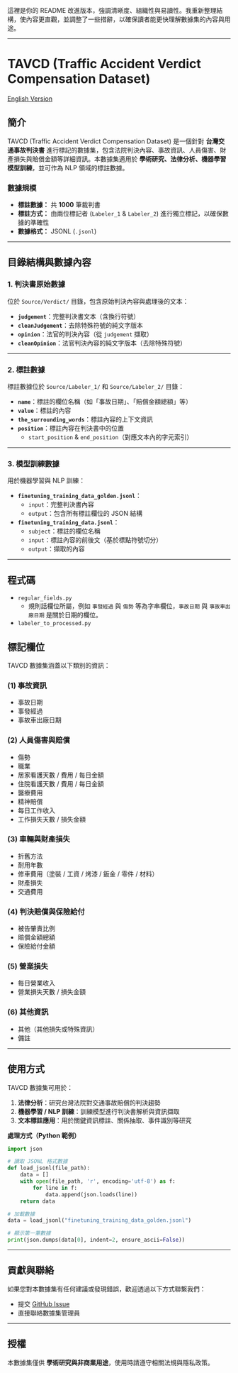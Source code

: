 這裡是你的 README 改進版本，強調清晰度、組織性與易讀性。我重新整理結構，使內容更直觀，並調整了一些措辭，以確保讀者能更快理解數據集的內容與用途。

---

# TAVCD (Traffic Accident Verdict Compensation Dataset)

[English Version](https://github.com/Chrouos/TAVCD-Traffic-Accident-Verdict-Compensation-Dataset-/blob/main/README_en.md)

## 簡介
TAVCD (Traffic Accident Verdict Compensation Dataset) 是一個針對 **台灣交通事故判決書** 進行標記的數據集，包含法院判決內容、事故資訊、人員傷害、財產損失與賠償金額等詳細資訊。本數據集適用於 **學術研究、法律分析、機器學習模型訓練**，並可作為 NLP 領域的標註數據。

### 數據規模
- **標註數據：** 共 **1000** 筆裁判書
- **標註方式：** 由兩位標記者 (`Labeler_1` & `Labeler_2`) 進行獨立標記，以確保數據的準確性
- **數據格式：** JSONL (`.jsonl`)

---

## 目錄結構與數據內容

### **1. 判決書原始數據**
位於 `Source/Verdict/` 目錄，包含原始判決內容與處理後的文本：
- **`judgement`**：完整判決書文本（含換行符號）
- **`cleanJudgement`**：去除特殊符號的純文字版本
- **`opinion`**：法官的判決內容（從 `judgement` 擷取）
- **`cleanOpinion`**：法官判決內容的純文字版本（去除特殊符號）

---

### **2. 標註數據**
標註數據位於 `Source/Labeler_1/` 和 `Source/Labeler_2/` 目錄：
- **`name`**：標註的欄位名稱（如「事故日期」、「賠償金額總額」等）
- **`value`**：標註的內容
- **`the_surrounding_words`**：標註內容的上下文資訊
- **`position`**：標註內容在判決書中的位置
  - `start_position` & `end_position`（對應文本內的字元索引）

---

### **3. 模型訓練數據**
用於機器學習與 NLP 訓練：
- **`finetuning_training_data_golden.jsonl`**：
  - `input`：完整判決書內容
  - `output`：包含所有標註欄位的 JSON 結構
- **`finetuning_training_data.jsonl`**：
  - `subject`：標註的欄位名稱
  - `input`：標註內容的前後文（基於標點符號切分）
  - `output`：擷取的內容

---

## 程式碼

+ `regular_fields.py`
  + 規則話欄位所屬，例如 `事發經過` 與 `傷勢` 等為字串欄位，`事故日期` 與 `事故車出廠日期` 是關於日期的欄位。
+ `labeler_to_processed.py`


## **標記欄位**
TAVCD 數據集涵蓋以下類別的資訊：

### **(1) 事故資訊**
- 事故日期
- 事發經過
- 事故車出廠日期

### **(2) 人員傷害與賠償**
- 傷勢
- 職業
- 居家看護天數 / 費用 / 每日金額
- 住院看護天數 / 費用 / 每日金額
- 醫療費用
- 精神賠償
- 每日工作收入
- 工作損失天數 / 損失金額

### **(3) 車輛與財產損失**
- 折舊方法
- 耐用年數
- 修車費用（塗裝 / 工資 / 烤漆 / 鈑金 / 零件 / 材料）
- 財產損失
- 交通費用

### **(4) 判決賠償與保險給付**
- 被告肇責比例
- 賠償金額總額
- 保險給付金額

### **(5) 營業損失**
- 每日營業收入
- 營業損失天數 / 損失金額

### **(6) 其他資訊**
- 其他（其他損失或特殊資訊）
- 備註

---

## **使用方式**
TAVCD 數據集可用於：
1. **法律分析**：研究台灣法院對交通事故賠償的判決趨勢
2. **機器學習 / NLP 訓練**：訓練模型進行判決書解析與資訊擷取
3. **文本標註應用**：用於關鍵資訊標註、關係抽取、事件識別等研究

**處理方式（Python 範例）**
```python
import json

# 讀取 JSONL 格式數據
def load_jsonl(file_path):
    data = []
    with open(file_path, 'r', encoding='utf-8') as f:
        for line in f:
            data.append(json.loads(line))
    return data

# 加載數據
data = load_jsonl("finetuning_training_data_golden.jsonl")

# 顯示第一筆數據
print(json.dumps(data[0], indent=2, ensure_ascii=False))
```

---

## **貢獻與聯絡**
如果您對本數據集有任何建議或發現錯誤，歡迎透過以下方式聯繫我們：
- 提交 [GitHub Issue](https://github.com/Chrouos/TAVCD-Traffic-Accident-Verdict-Compensation-Dataset-/issues)
- 直接聯絡數據集管理員

---

## **授權**
本數據集僅供 **學術研究與非商業用途**，使用時請遵守相關法規與隱私政策。
